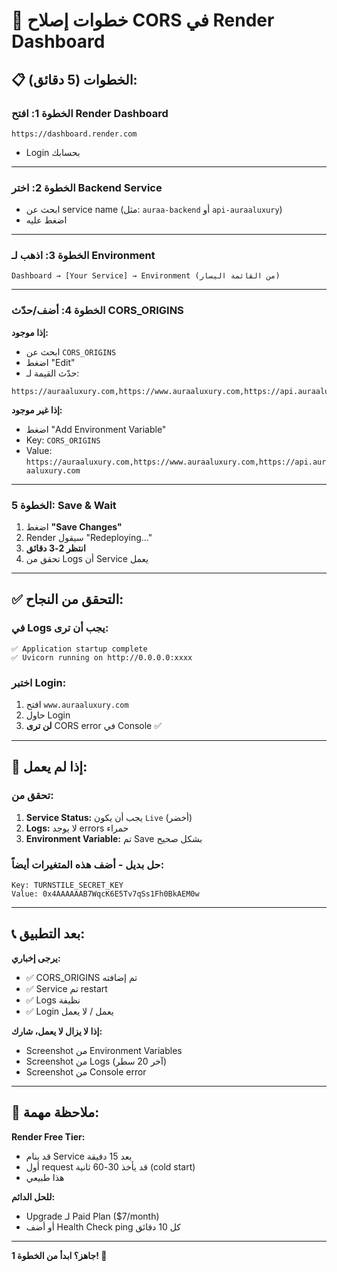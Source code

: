 # 🔧 خطوات إصلاح CORS في Render Dashboard

## 📋 الخطوات (5 دقائق):

### **الخطوة 1: افتح Render Dashboard**
```
https://dashboard.render.com
```
- Login بحسابك

---

### **الخطوة 2: اختر Backend Service**
- ابحث عن service name (مثل: `auraa-backend` أو `api-auraaluxury`)
- اضغط عليه

---

### **الخطوة 3: اذهب لـ Environment**
```
Dashboard → [Your Service] → Environment (من القائمة اليسار)
```

---

### **الخطوة 4: أضف/حدّث CORS_ORIGINS**

**إذا موجود:**
- ابحث عن `CORS_ORIGINS`
- اضغط "Edit"
- حدّث القيمة لـ:
```
https://auraaluxury.com,https://www.auraaluxury.com,https://api.auraaluxury.com
```

**إذا غير موجود:**
- اضغط "Add Environment Variable"
- Key: `CORS_ORIGINS`
- Value: `https://auraaluxury.com,https://www.auraaluxury.com,https://api.auraaluxury.com`

---

### **الخطوة 5: Save & Wait**
1. اضغط **"Save Changes"**
2. Render سيقول "Redeploying..."
3. **انتظر 2-3 دقائق**
4. تحقق من Logs أن Service يعمل

---

## ✅ التحقق من النجاح:

### **في Logs يجب أن ترى:**
```
✅ Application startup complete
✅ Uvicorn running on http://0.0.0.0:xxxx
```

### **اختبر Login:**
1. افتح `www.auraaluxury.com`
2. حاول Login
3. **لن ترى** CORS error في Console ✅

---

## 🚨 إذا لم يعمل:

### **تحقق من:**
1. **Service Status:** يجب أن يكون `Live` (أخضر)
2. **Logs:** لا يوجد errors حمراء
3. **Environment Variable:** تم Save بشكل صحيح

### **حل بديل - أضف هذه المتغيرات أيضاً:**
```
Key: TURNSTILE_SECRET_KEY
Value: 0x4AAAAAAB7WqcK6E5Tv7qSs1Fh0BkAEM0w
```

---

## 📞 بعد التطبيق:

**يرجى إخباري:**
- ✅ CORS_ORIGINS تم إضافته
- ✅ Service تم restart
- ✅ Logs نظيفة
- ✅ Login يعمل / لا يعمل

**إذا لا يزال لا يعمل، شارك:**
- Screenshot من Environment Variables
- Screenshot من Logs (آخر 20 سطر)
- Screenshot من Console error

---

## 🎯 ملاحظة مهمة:

**Render Free Tier:**
- قد ينام Service بعد 15 دقيقة
- أول request قد يأخذ 30-60 ثانية (cold start)
- هذا طبيعي

**للحل الدائم:**
- Upgrade لـ Paid Plan ($7/month)
- أو أضف Health Check ping كل 10 دقائق

---

**جاهز؟ ابدأ من الخطوة 1! 🚀**
